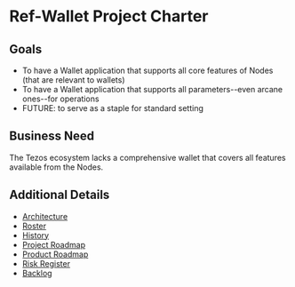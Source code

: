 # Ref-Wallet Project Charter

## Goals

 * To have a Wallet application that supports all core features of Nodes (that are relevant to wallets)
 * To have a Wallet application that supports all parameters--even arcane ones--for operations
 * FUTURE: to serve as a staple for standard setting

## Business Need

The Tezos ecosystem lacks a comprehensive wallet that covers all features available from the Nodes.

## Additional Details

 * [Architecture](/docs/operative/architecture.md)
 * [Roster](/docs/operative/roster.md)
 * [History](/docs/operative/history.md)
 * [Project Roadmap](/docs/operative/project_plan.md)
 * [Product Roadmap](/docs/operative/product_plan.md)
 * [Risk Register](/docs/operative/risks.md)
 * [Backlog](/docs/operative/backlog.md)
 